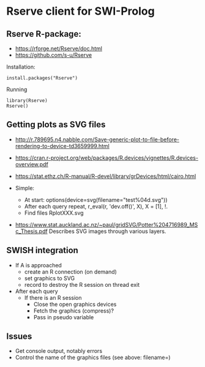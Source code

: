 # Rserve client for SWI-Prolog

## Rserve R-package:

  - https://rforge.net/Rserve/doc.html
  - https://github.com/s-u/Rserve

Installation:

    install.packages("Rserve")

Running

    library(Rserve)
    Rserve()

## Getting plots as SVG files

  - http://r.789695.n4.nabble.com/Save-generic-plot-to-file-before-rendering-to-device-td3659999.html
  - https://cran.r-project.org/web/packages/R.devices/vignettes/R.devices-overview.pdf
  - https://stat.ethz.ch/R-manual/R-devel/library/grDevices/html/cairo.html

  - Simple:
    - At start:
      options(device=svg(filename="test%04d.svg"))
    - After each query
      repeat, r_eval(r, 'dev.off()', X), X = [1], !.
    - Find files RplotXXX.svg

  - https://www.stat.auckland.ac.nz/~paul/gridSVG/Potter%204716989_MSc_Thesis.pdf
    Describes SVG images through various layers.

## SWISH integration

  - If A is approached
    - create an R connection (on demand)
    - set graphics to SVG
    - record to destroy the R session on thread exit
  - After each query
    - If there is an R session
      - Close the open graphics devices
      - Fetch the graphics (compress)?
      - Pass in pseudo variable

## Issues

  - Get console output, notably errors
  - Control the name of the graphics files (see above: filename=)
